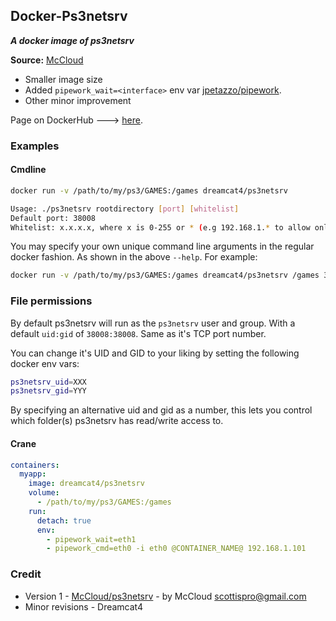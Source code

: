 ## Docker-Ps3netsrv
**_A docker image of ps3netsrv_**

**Source:** [McCloud](http://lime-technology.com/forum/index.php?topic=37859.0)

* Smaller image size
* Added `pipework_wait=<interface>` env var [jpetazzo/pipework](https://github.com/jpetazzo/pipework).
* Other minor improvement

Page on DockerHub ---> [here](https://registry.hub.docker.com/u/dreamcat4/ps3netsrv/).

### Examples

#### Cmdline

```sh
docker run -v /path/to/my/ps3/GAMES:/games dreamcat4/ps3netsrv

Usage: ./ps3netsrv rootdirectory [port] [whitelist]
Default port: 38008
Whitelist: x.x.x.x, where x is 0-255 or * (e.g 192.168.1.* to allow only connections from 192.168.1.0-192.168.1.255)
```

You may specify your own unique command line arguments in the regular docker fashion. As shown in the above `--help`. For example:

```sh
docker run -v /path/to/my/ps3/GAMES:/games dreamcat4/ps3netsrv /games 38009 192.168.1.*
```

### File permissions

By default ps3netsrv will run as the `ps3netsrv` user and group. With a default `uid:gid` of `38008:38008`. Same as it's TCP port number.

You can change it's UID and GID to your liking by setting the following docker env vars:

```sh
ps3netsrv_uid=XXX
ps3netsrv_gid=YYY
```

By specifying an alternative uid and gid as a number, this lets you control which folder(s) ps3netsrv has read/write access to.

#### Crane

```yaml
containers:
  myapp:
    image: dreamcat4/ps3netsrv
    volume:
      - /path/to/my/ps3/GAMES:/games
    run:
      detach: true
      env:
        - pipework_wait=eth1
        - pipework_cmd=eth0 -i eth0 @CONTAINER_NAME@ 192.168.1.101
```

### Credit

* Version 1 - [McCloud/ps3netsrv](https://github.com/McCloud/ps3netsrv) - by McCloud scottispro@gmail.com
* Minor revisions - Dreamcat4
